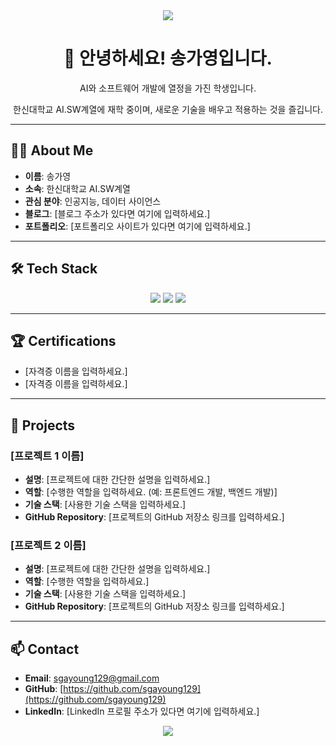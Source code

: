 <div align="center">
  <a href="https://github.com/sgayoung129">
    <img src="https://capsule-render.vercel.app/api?type=waving&color=auto&height=200&section=header&text=Welcome!&fontSize=90" />
  </a>
</div>

<div align="center">
  
  <h1>👋 안녕하세요! 송가영입니다.</h1>
  
  <p>AI와 소프트웨어 개발에 열정을 가진 학생입니다.</p>
  <p>한신대학교 AI.SW계열에 재학 중이며, 새로운 기술을 배우고 적용하는 것을 즐깁니다.</p>
  
</div>

---

## 👩‍💻 About Me

- **이름**: 송가영
- **소속**: 한신대학교 AI.SW계열
- **관심 분야**: 인공지능, 데이터 사이언스
- **블로그**: [블로그 주소가 있다면 여기에 입력하세요.]
- **포트폴리오**: [포트폴리오 사이트가 있다면 여기에 입력하세요.]

---

## 🛠️ Tech Stack

<div align="center">

  <!-- 배우고 있거나 사용할 수 있는 기술 아이콘을 추가하세요. -->
  <!-- 예시: https://github.com/devicons/devicon/tree/master/icons -->
  
  <img src="https://img.shields.io/badge/C-A8B9CC?style=for-the-badge&logo=c&logoColor=white">
  <img src="https://img.shields.io/badge/Python-3776AB?style=for-the-badge&logo=python&logoColor=white"> 
  <img src="https://img.shields.io/badge/JavaScript-F7DF1E?style=for-the-badge&logo=javascript&logoColor=black">
  <!-- <img src="https://img.shields.io/badge/React-61DAFB?style=for-the-badge&logo=react&logoColor=black"> -->
  <!-- <img src="https://img.shields.io/badge/Node.js-339933?style=for-the-badge&logo=Node.js&logoColor=white"> -->
  
</div>

---

## 🏆 Certifications

- [자격증 이름을 입력하세요.]
- [자격증 이름을 입력하세요.]

---

## 🚀 Projects

### [프로젝트 1 이름]

- **설명**: [프로젝트에 대한 간단한 설명을 입력하세요.]
- **역할**: [수행한 역할을 입력하세요. (예: 프론트엔드 개발, 백엔드 개발)]
- **기술 스택**: [사용한 기술 스택을 입력하세요.]
- **GitHub Repository**: [프로젝트의 GitHub 저장소 링크를 입력하세요.]

### [프로젝트 2 이름]

- **설명**: [프로젝트에 대한 간단한 설명을 입력하세요.]
- **역할**: [수행한 역할을 입력하세요.]
- **기술 스택**: [사용한 기술 스택을 입력하세요.]
- **GitHub Repository**: [프로젝트의 GitHub 저장소 링크를 입력하세요.]

---

## 📫 Contact

- **Email**: sgayoung129@gmail.com
- **GitHub**: [https://github.com/sgayoung129](https://github.com/sgayoung129)
- **LinkedIn**: [LinkedIn 프로필 주소가 있다면 여기에 입력하세요.]

<div align="center">
  <img src="https://capsule-render.vercel.app/api?type=rect&color=auto&height=100&section=footer"/>
</div>